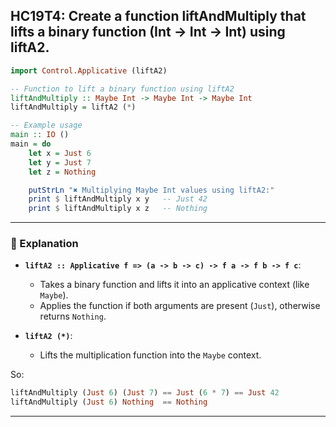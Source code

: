 HC19T4: Create a function liftAndMultiply that lifts a binary function (Int -> Int -> Int) using liftA2.
---



```haskell
import Control.Applicative (liftA2)

-- Function to lift a binary function using liftA2
liftAndMultiply :: Maybe Int -> Maybe Int -> Maybe Int
liftAndMultiply = liftA2 (*)

-- Example usage
main :: IO ()
main = do
    let x = Just 6
    let y = Just 7
    let z = Nothing

    putStrLn "✖️ Multiplying Maybe Int values using liftA2:"
    print $ liftAndMultiply x y   -- Just 42
    print $ liftAndMultiply x z   -- Nothing
```

---

### 🧠 Explanation

- **`liftA2 :: Applicative f => (a -> b -> c) -> f a -> f b -> f c`**:
  - Takes a binary function and lifts it into an applicative context (like `Maybe`).
  - Applies the function if both arguments are present (`Just`), otherwise returns `Nothing`.

- **`liftA2 (*)`**:
  - Lifts the multiplication function into the `Maybe` context.

So:
```haskell
liftAndMultiply (Just 6) (Just 7) == Just (6 * 7) == Just 42
liftAndMultiply (Just 6) Nothing  == Nothing
```

---
